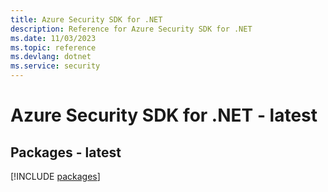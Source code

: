```yaml
---
title: Azure Security SDK for .NET
description: Reference for Azure Security SDK for .NET
ms.date: 11/03/2023
ms.topic: reference
ms.devlang: dotnet
ms.service: security
---
```

# Azure Security SDK for .NET - latest
## Packages - latest
[!INCLUDE [packages](security-index.md)]